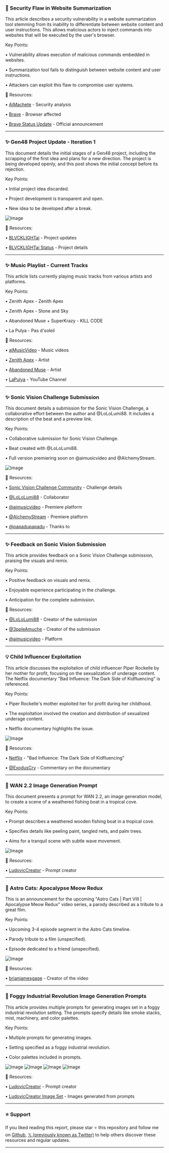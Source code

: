 ### 🤖 Security Flaw in Website Summarization

This article describes a security vulnerability in a website summarization tool stemming from its inability to differentiate between website content and user instructions.  This allows malicious actors to inject commands into websites that will be executed by the user's browser.

Key Points:

• Vulnerability allows execution of malicious commands embedded in websites.


• Summarization tool fails to distinguish between website content and user instructions.


• Attackers can exploit this flaw to compromise user systems.


🔗 Resources:

• [AiMachete](https://x.com/AiMachete) - Security analysis


• [Brave](https://x.com/brave) - Browser affected


• [Brave Status Update](https://x.com/brave/status/1958152317846339993) - Official announcement



---

### ✨ Gen48 Project Update - Iteration 1

This document details the initial stages of a Gen48 project, including the scrapping of the first idea and plans for a new direction.  The project is being developed openly, and this post shows the initial concept before its rejection.


Key Points:

• Initial project idea discarded.


• Project development is transparent and open.


• New idea to be developed after a break.



![Image](https://pbs.twimg.com/amplify_video_thumb/1959328593773019136/img/Cotaj5m67Q9NPKOY.jpg)

🔗 Resources:

• [BLVCKLIGHTai](https://x.com/BLVCKLIGHTai) - Project updates


• [BLVCKLIGHTai Status](https://x.com/BLVCKLIGHTai/status/1959328780364997053) -  Project details


---

### ✨ Music Playlist - Current Tracks

This article lists currently playing music tracks from various artists and platforms.


Key Points:

• Zenith Apex - Zenith Apex


• Zenith Apex - Stone and Sky


• Abandoned Muse + SuperKrazy - KILL CODE


• La Pulya - Pas d'soleil



🔗 Resources:

• [aiMusicVideo](https://x.com/aimusicvideo) - Music videos


• [Zenith Apex](https://x.com/zenith_apex__) - Artist


• [Abandoned Muse](https://x.com/_abandonedmuse_) - Artist


• [LaPulya](https://www.youtube.com/@LaPulya_fr) - YouTube Channel



---

### ✨ Sonic Vision Challenge Submission

This document details a submission for the Sonic Vision Challenge, a collaborative effort between the author and @LoLoLumi88.  It includes a description of the beat and a preview link.


Key Points:

• Collaborative submission for Sonic Vision Challenge.


• Beat created with @LoLoLumi88.


• Full version premiering soon on @aimusicvideo and @AlchemyStream.



![Image](https://pbs.twimg.com/ext_tw_video_thumb/1959358001669689344/pu/img/t_Q1kDNVa_cZet5Z.jpg)

🔗 Resources:

• [Sonic Vision Challenge Community](https://x.com/i/communities/1896629055861981369) - Challenge details


• [@LoLoLumi88](https://x.com/LoLoLumi88) - Collaborator


• [@aimusicvideo](https://x.com/aimusicvideo) - Premiere platform


• [@AlchemyStream](https://x.com/AlchemyStream) - Premiere platform


• [@papadupapadu](https://x.com/papadupapadu) - Thanks to


---

### ✨ Feedback on Sonic Vision Submission

This article provides feedback on a Sonic Vision Challenge submission, praising the visuals and remix.


Key Points:

• Positive feedback on visuals and remix.


• Enjoyable experience participating in the challenge.


• Anticipation for the complete submission.



🔗 Resources:

• [@LoLoLumi88](https://x.com/LoLoLumi88) - Creator of the submission


• [@3ppleAmuche](https://x.com/3ppleAmuche) - Creator of the submission


• [@aimusicvideo](https://x.com/aimusicvideo) - Platform



---

### 💡 Child Influencer Exploitation

This article discusses the exploitation of child influencer Piper Rockelle by her mother for profit, focusing on the sexualization of underage content.  The Netflix documentary "Bad Influence: The Dark Side of Kidfluencing" is referenced.


Key Points:

• Piper Rockelle's mother exploited her for profit during her childhood.


• The exploitation involved the creation and distribution of sexualized underage content.


• Netflix documentary highlights the issue.



![Image](https://pbs.twimg.com/amplify_video_thumb/1917707427249856512/img/xcJbfKywao82mfvK.jpg)

🔗 Resources:

• [Netflix](https://www.netflix.com/) - "Bad Influence: The Dark Side of Kidfluencing"


• [@ExodusCry](https://x.com/ExodusCry) - Commentary on the documentary


---

### 🤖 WAN 2.2 Image Generation Prompt

This document presents a prompt for WAN 2.2, an image generation model, to create a scene of a weathered fishing boat in a tropical cove.


Key Points:

• Prompt describes a weathered wooden fishing boat in a tropical cove.


• Specifies details like peeling paint, tangled nets, and palm trees.


• Aims for a tranquil scene with subtle wave movement.



![Image](https://pbs.twimg.com/ext_tw_video_thumb/1959348668768686081/pu/img/HXFTvpjgMU2S9k2N.jpg)

🔗 Resources:

• [LudovicCreator](https://x.com/LudovicCreator) - Prompt creator



---

### 🚀 Astro Cats: Apocalypse Meow Redux

This is an announcement for the upcoming "Astro Cats | Part VIII | Apocalypse Meow Redux" video series, a parody described as a tribute to a great film.


Key Points:

• Upcoming 3-4 episode segment in the Astro Cats timeline.


• Parody tribute to a film (unspecified).


• Episode dedicated to a friend (unspecified).



![Image](https://pbs.twimg.com/amplify_video_thumb/1959271384884051969/img/QN5YjKkNK7WTqlF7.jpg)

🔗 Resources:

• [brianjamesgage](https://x.com/brianjamesgage) - Creator of the video



---

### 🤖 Foggy Industrial Revolution Image Generation Prompts

This article provides multiple prompts for generating images set in a foggy industrial revolution setting.  The prompts specify details like smoke stacks, mist, machinery, and color palettes.

Key Points:

• Multiple prompts for generating images.


• Setting specified as a foggy industrial revolution.


• Color palettes included in prompts.


![Image](https://pbs.twimg.com/media/GzCQKpJWoAA8yh2?format=jpg&name=360x360)
![Image](https://pbs.twimg.com/media/GzCQK5HWUAARLDk?format=jpg&name=360x360)
![Image](https://pbs.twimg.com/media/GzCQLJAW4AAwrDi?format=jpg&name=360x360)
![Image](https://pbs.twimg.com/media/GzCQLWDW8AAV77A?format=jpg&name=360x360)

🔗 Resources:

• [LudovicCreator](https://x.com/LudovicCreator) - Prompt creator


• [LudovicCreator Image Set](https://x.com/LudovicCreator/status/1959224367272931783) -  Images generated from prompts


---

### ⭐️ Support

If you liked reading this report, please star ⭐️ this repository and follow me on [Github](https://github.com/Drix10), [𝕏 (previously known as Twitter)](https://x.com/DRIX_10_) to help others discover these resources and regular updates.

---